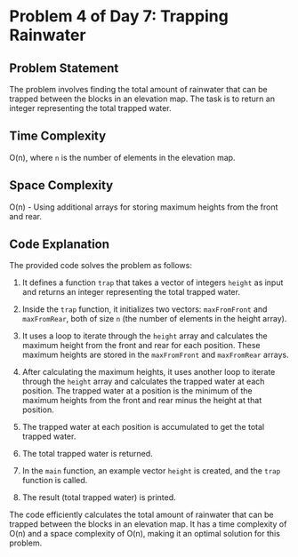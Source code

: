 # Problem 4 of Day 7: Trapping Rainwater

## Problem Statement

The problem involves finding the total amount of rainwater that can be trapped between the blocks in an elevation map. The task is to return an integer representing the total trapped water.

## Time Complexity

O(n), where `n` is the number of elements in the elevation map.

## Space Complexity

O(n) - Using additional arrays for storing maximum heights from the front and rear.

## Code Explanation

The provided code solves the problem as follows:

1. It defines a function `trap` that takes a vector of integers `height` as input and returns an integer representing the total trapped water.

2. Inside the `trap` function, it initializes two vectors: `maxFromFront` and `maxFromRear`, both of size `n` (the number of elements in the height array).

3. It uses a loop to iterate through the `height` array and calculates the maximum height from the front and rear for each position. These maximum heights are stored in the `maxFromFront` and `maxFromRear` arrays.

4. After calculating the maximum heights, it uses another loop to iterate through the `height` array and calculates the trapped water at each position. The trapped water at a position is the minimum of the maximum heights from the front and rear minus the height at that position.

5. The trapped water at each position is accumulated to get the total trapped water.

6. The total trapped water is returned.

7. In the `main` function, an example vector `height` is created, and the `trap` function is called.

8. The result (total trapped water) is printed.

The code efficiently calculates the total amount of rainwater that can be trapped between the blocks in an elevation map. It has a time complexity of O(n) and a space complexity of O(n), making it an optimal solution for this problem.
